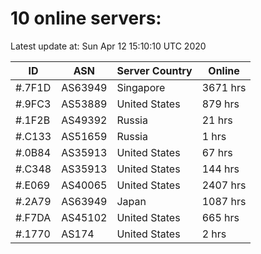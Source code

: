 # 10 online servers:

Latest update at: Sun Apr 12 15:10:10 UTC 2020

| ID | ASN | Server Country | Online |
| -- | --- | -------------- | ------ |
| #.7F1D | AS63949 | Singapore | 3671 hrs |
| #.9FC3 | AS53889 | United States | 879 hrs |
| #.1F2B | AS49392 | Russia | 21 hrs |
| #.C133 | AS51659 | Russia | 1 hrs |
| #.0B84 | AS35913 | United States | 67 hrs |
| #.C348 | AS35913 | United States | 144 hrs |
| #.E069 | AS40065 | United States | 2407 hrs |
| #.2A79 | AS63949 | Japan | 1087 hrs |
| #.F7DA | AS45102 | United States | 665 hrs |
| #.1770 | AS174 | United States | 2 hrs |

